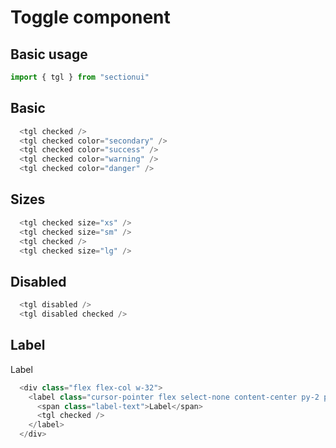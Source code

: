 # Toggle component

## Basic usage

```ts
import { tgl } from "sectionui"
```

## Basic

<div class="flex flex-wrap items-center gap-3">
  <tgl checked />
  <tgl checked color="secondary" />
  <tgl checked color="success" />
  <tgl checked color="warning" />
  <tgl checked color="danger" />
</div>

```ts
  <tgl checked />
  <tgl checked color="secondary" />
  <tgl checked color="success" />
  <tgl checked color="warning" />
  <tgl checked color="danger" />
```

## Sizes

<div class="flex flex-wrap items-center gap-3">
  <tgl checked size="xs" />
  <tgl checked size="sm" />
  <tgl checked />
  <tgl checked size="lg" />
</div>

```ts
  <tgl checked size="xs" />
  <tgl checked size="sm" />
  <tgl checked />
  <tgl checked size="lg" />
```

## Disabled

<div class="flex flex-wrap items-center gap-3">
  <tgl disabled />
  <tgl disabled checked />
</div>

```ts
  <tgl disabled />
  <tgl disabled checked />
```

## Label

<div class="flex flex-wrap items-center gap-3">
  <div class="flex flex-col w-32">
    <label class="cursor-pointer flex select-none content-center py-2 px-1 justify-between">
      <span class="label-text">Label</span>
      <tgl checked />
    </label>
  </div>
</div>

```ts
  <div class="flex flex-col w-32">
    <label class="cursor-pointer flex select-none content-center py-2 px-1 justify-between">
      <span class="label-text">Label</span>
      <tgl checked />
    </label>
  </div>
  ```